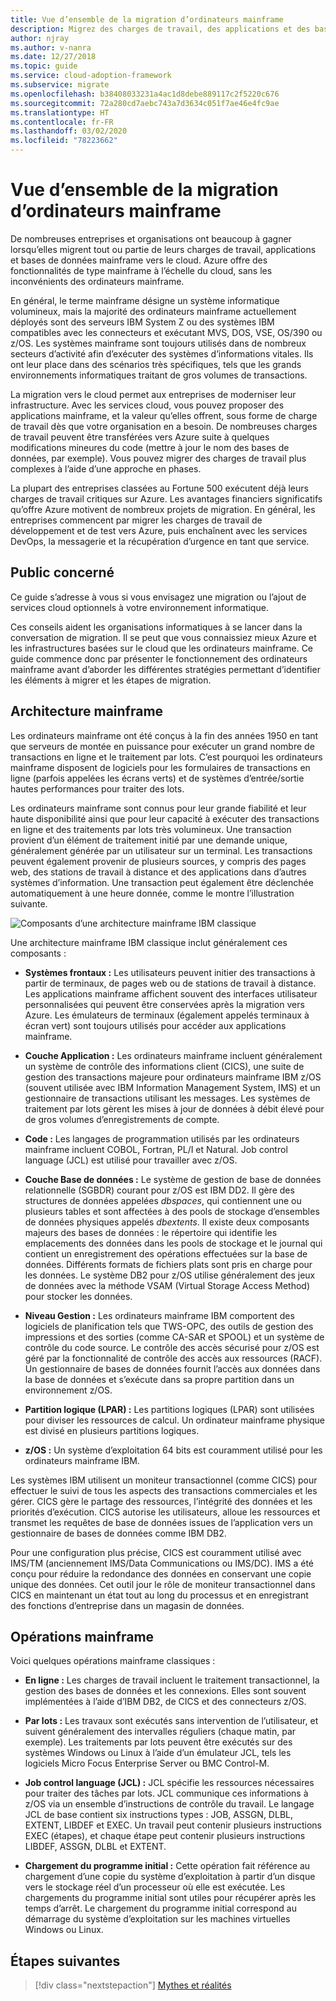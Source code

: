 ```yaml
---
title: Vue d’ensemble de la migration d’ordinateurs mainframe
description: Migrez des charges de travail, des applications et des bases de données de mainframe vers Azure pour bénéficier d’une infrastructure éprouvée, hautement disponible et scalable sans avoir les nombreux inconvénients des mainframes.
author: njray
ms.author: v-nanra
ms.date: 12/27/2018
ms.topic: guide
ms.service: cloud-adoption-framework
ms.subservice: migrate
ms.openlocfilehash: b38408033231a4ac1d8debe889117c2f5220c676
ms.sourcegitcommit: 72a280cd7aebc743a7d3634c051f7ae46e4fc9ae
ms.translationtype: HT
ms.contentlocale: fr-FR
ms.lasthandoff: 03/02/2020
ms.locfileid: "78223662"
---
```

<!-- cspell:ignore nanra njray dbspaces dbextents VSAM RACF LPARS ASSGN DLBL EXTENT LIBDEF EXEC IPLs -->

# <a name="mainframe-migration-overview"></a>Vue d’ensemble de la migration d’ordinateurs mainframe

De nombreuses entreprises et organisations ont beaucoup à gagner lorsqu’elles migrent tout ou partie de leurs charges de travail, applications et bases de données mainframe vers le cloud. Azure offre des fonctionnalités de type mainframe à l’échelle du cloud, sans les inconvénients des ordinateurs mainframe.

En général, le terme mainframe désigne un système informatique volumineux, mais la majorité des ordinateurs mainframe actuellement déployés sont des serveurs IBM System Z ou des systèmes IBM compatibles avec les connecteurs et exécutant MVS, DOS, VSE, OS/390 ou z/OS. Les systèmes mainframe sont toujours utilisés dans de nombreux secteurs d’activité afin d’exécuter des systèmes d’informations vitales. Ils ont leur place dans des scénarios très spécifiques, tels que les grands environnements informatiques traitant de gros volumes de transactions.

La migration vers le cloud permet aux entreprises de moderniser leur infrastructure. Avec les services cloud, vous pouvez proposer des applications mainframe, et la valeur qu’elles offrent, sous forme de charge de travail dès que votre organisation en a besoin. De nombreuses charges de travail peuvent être transférées vers Azure suite à quelques modifications mineures du code (mettre à jour le nom des bases de données, par exemple). Vous pouvez migrer des charges de travail plus complexes à l’aide d’une approche en phases.

La plupart des entreprises classées au Fortune 500 exécutent déjà leurs charges de travail critiques sur Azure. Les avantages financiers significatifs qu’offre Azure motivent de nombreux projets de migration. En général, les entreprises commencent par migrer les charges de travail de développement et de test vers Azure, puis enchaînent avec les services DevOps, la messagerie et la récupération d’urgence en tant que service.

## <a name="intended-audience"></a>Public concerné

Ce guide s’adresse à vous si vous envisagez une migration ou l’ajout de services cloud optionnels à votre environnement informatique.

Ces conseils aident les organisations informatiques à se lancer dans la conversation de migration. Il se peut que vous connaissiez mieux Azure et les infrastructures basées sur le cloud que les ordinateurs mainframe. Ce guide commence donc par présenter le fonctionnement des ordinateurs mainframe avant d’aborder les différentes stratégies permettant d’identifier les éléments à migrer et les étapes de migration.

## <a name="mainframe-architecture"></a>Architecture mainframe

Les ordinateurs mainframe ont été conçus à la fin des années 1950 en tant que serveurs de montée en puissance pour exécuter un grand nombre de transactions en ligne et le traitement par lots. C’est pourquoi les ordinateurs mainframe disposent de logiciels pour les formulaires de transactions en ligne (parfois appelées les écrans verts) et de systèmes d’entrée/sortie hautes performances pour traiter des lots.

Les ordinateurs mainframe sont connus pour leur grande fiabilité et leur haute disponibilité ainsi que pour leur capacité à exécuter des transactions en ligne et des traitements par lots très volumineux. Une transaction provient d’un élément de traitement initié par une demande unique, généralement générée par un utilisateur sur un terminal. Les transactions peuvent également provenir de plusieurs sources, y compris des pages web, des stations de travail à distance et des applications dans d’autres systèmes d’information. Une transaction peut également être déclenchée automatiquement à une heure donnée, comme le montre l’illustration suivante.

![Composants d’une architecture mainframe IBM classique](../../_images/mainframe-migration/mainframe-architecture.png)

Une architecture mainframe IBM classique inclut généralement ces composants :

- **Systèmes frontaux :** Les utilisateurs peuvent initier des transactions à partir de terminaux, de pages web ou de stations de travail à distance. Les applications mainframe affichent souvent des interfaces utilisateur personnalisées qui peuvent être conservées après la migration vers Azure. Les émulateurs de terminaux (également appelés terminaux à écran vert) sont toujours utilisés pour accéder aux applications mainframe.

- **Couche Application :** Les ordinateurs mainframe incluent généralement un système de contrôle des informations client (CICS), une suite de gestion des transactions majeure pour ordinateurs mainframe IBM z/OS (souvent utilisée avec IBM Information Management System, IMS) et un gestionnaire de transactions utilisant les messages. Les systèmes de traitement par lots gèrent les mises à jour de données à débit élevé pour de gros volumes d’enregistrements de compte.

- **Code :** Les langages de programmation utilisés par les ordinateurs mainframe incluent COBOL, Fortran, PL/I et Natural. Job control language (JCL) est utilisé pour travailler avec z/OS.

- **Couche Base de données :** Le système de gestion de base de données relationnelle (SGBDR) courant pour z/OS est IBM DD2. Il gère des structures de données appelées *dbspaces*, qui contiennent une ou plusieurs tables et sont affectées à des pools de stockage d’ensembles de données physiques appelés *dbextents*. Il existe deux composants majeurs des bases de données : le répertoire qui identifie les emplacements des données dans les pools de stockage et le journal qui contient un enregistrement des opérations effectuées sur la base de données. Différents formats de fichiers plats sont pris en charge pour les données. Le système DB2 pour z/OS utilise généralement des jeux de données avec la méthode VSAM (Virtual Storage Access Method) pour stocker les données.

- **Niveau Gestion :** Les ordinateurs mainframe IBM comportent des logiciels de planification tels que TWS-OPC, des outils de gestion des impressions et des sorties (comme CA-SAR et SPOOL) et un système de contrôle du code source. Le contrôle des accès sécurisé pour z/OS est géré par la fonctionnalité de contrôle des accès aux ressources (RACF). Un gestionnaire de bases de données fournit l’accès aux données dans la base de données et s’exécute dans sa propre partition dans un environnement z/OS.

- **Partition logique (LPAR) :** Les partitions logiques (LPAR) sont utilisées pour diviser les ressources de calcul. Un ordinateur mainframe physique est divisé en plusieurs partitions logiques.

- **z/OS :** Un système d’exploitation 64 bits est couramment utilisé pour les ordinateurs mainframe IBM.

Les systèmes IBM utilisent un moniteur transactionnel (comme CICS) pour effectuer le suivi de tous les aspects des transactions commerciales et les gérer. CICS gère le partage des ressources, l’intégrité des données et les priorités d’exécution. CICS autorise les utilisateurs, alloue les ressources et transmet les requêtes de base de données issues de l’application vers un gestionnaire de bases de données comme IBM DB2.

Pour une configuration plus précise, CICS est couramment utilisé avec IMS/TM (anciennement IMS/Data Communications ou IMS/DC). IMS a été conçu pour réduire la redondance des données en conservant une copie unique des données. Cet outil jour le rôle de moniteur transactionnel dans CICS en maintenant un état tout au long du processus et en enregistrant des fonctions d’entreprise dans un magasin de données.

## <a name="mainframe-operations"></a>Opérations mainframe

Voici quelques opérations mainframe classiques :

- **En ligne :** Les charges de travail incluent le traitement transactionnel, la gestion des bases de données et les connexions. Elles sont souvent implémentées à l’aide d’IBM DB2, de CICS et des connecteurs z/OS.

- **Par lots :** Les travaux sont exécutés sans intervention de l’utilisateur, et suivent généralement des intervalles réguliers (chaque matin, par exemple). Les traitements par lots peuvent être exécutés sur des systèmes Windows ou Linux à l’aide d’un émulateur JCL, tels les logiciels Micro Focus Enterprise Server ou BMC Control-M.

- **Job control language (JCL) :** JCL spécifie les ressources nécessaires pour traiter des tâches par lots. JCL communique ces informations à z/OS via un ensemble d’instructions de contrôle du travail. Le langage JCL de base contient six instructions types : JOB, ASSGN, DLBL, EXTENT, LIBDEF et EXEC. Un travail peut contenir plusieurs instructions EXEC (étapes), et chaque étape peut contenir plusieurs instructions LIBDEF, ASSGN, DLBL et EXTENT.

- **Chargement du programme initial :**  Cette opération fait référence au chargement d’une copie du système d’exploitation à partir d’un disque vers le stockage réel d’un processeur où elle est exécutée. Les chargements du programme initial sont utiles pour récupérer après les temps d’arrêt. Le chargement du programme initial correspond au démarrage du système d’exploitation sur les machines virtuelles Windows ou Linux.

## <a name="next-steps"></a>Étapes suivantes

> [!div class="nextstepaction"]
> [Mythes et réalités](./myths-and-facts.md)
